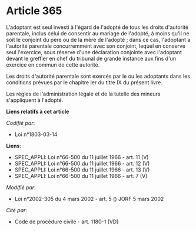 # Article 365

L'adoptant est seul investi à l'égard de l'adopté de tous les droits d'autorité parentale, inclus celui de consentir au
mariage de l'adopté, à moins qu'il ne soit le conjoint du père ou de la mère de l'adopté ; dans ce cas, l'adoptant a
l'autorité parentale concurremment avec son conjoint, lequel en conserve seul l'exercice, sous réserve d'une déclaration
conjointe avec l'adoptant devant le greffier en chef du tribunal de grande instance aux fins d'un exercice en commun de cette
autorité.

Les droits d'autorité parentale sont exercés par le ou les adoptants dans les conditions prévues par le chapitre Ier du titre
IX du présent livre.

Les règles de l'administration légale et de la tutelle des mineurs s'appliquent à l'adopté.

**Liens relatifs à cet article**

_Codifié par_:

  - Loi n°1803-03-14

**Liens**:

  - SPEC_APPLI: Loi n°66-500 du 11 juillet 1966 - art. 11 (V)
  - SPEC_APPLI: Loi n°66-500 du 11 juillet 1966 - art. 12 (V)
  - SPEC_APPLI: Loi n°66-500 du 11 juillet 1966 - art. 13 (V)
  - SPEC_APPLI: Loi n°66-500 du 11 juillet 1966 - art. 7 (V)

_Modifié par_:

  - Loi n°2002-305 du 4 mars 2002 - art. 5 () JORF 5 mars 2002

_Cité par_:

  - Code de procédure civile - art. 1180-1 (VD)
